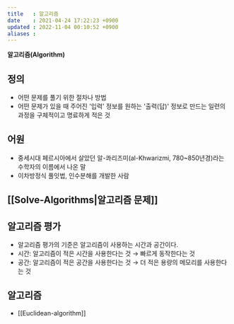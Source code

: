 ```yaml
---
title   : 알고리즘 
date    : 2021-04-24 17:22:23 +0900
updated : 2022-11-04 00:10:52 +0900
aliases : 
---
```


**알고리즘(Algorithm)**

## 정의 
- 어떤 문제를 풀기 위한 절차나 방법 
- 어떤 문제가 있을 때 주어진 '입력' 정보를 원하는 '출력(답)' 정보로 만드는 일련의 과정을 구체적이고 명료하게 적은 것

## 어원 
-   중세시대 페르시아에서 살았던 알-콰리즈미(al-Khwarizmi, 780~850년경)라는 수학자의 이름에서 나온 말
-   이차방정식 풀잇법, 인수분해를 개발한 사람

## [[Solve-Algorithms|알고리즘 문제]]

## 알고리즘 평가 
- 알고리즘 평가의 기준은 알고리즘이 사용하는 시간과 공간이다.  
- 시간: 알고리즘이 적은 시간을 사용한다는 것 → 빠르게 동작한다는 것  
- 공간: 알고리즘이 적은 공간을 사용한다는 것 → 더 적은 용량의 메모리를 사용한다는 것  

## 알고리즘
- [[Euclidean-algorithm]]
